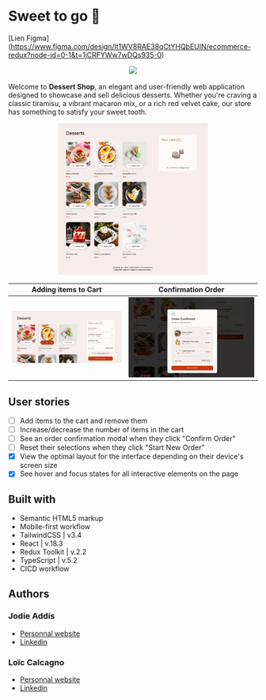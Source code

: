 # Sweet to go 🍦

[Lien Figma] (https://www.figma.com/design/lt1WV8RAE38qCtYHQbEUIN/ecommerce-redux?node-id=0-1&t=1jCRFYWw7wDQs935-0)

<p align="center">
  <a href="https://skillicons.dev">
    <img src="https://skillicons.dev/icons?i=react,redux,ts,tailwind,figma,vite,vscode" />
  </a>
</p>

Welcome to **Dessert Shop**, an elegant and user-friendly web application designed to showcase and sell delicious desserts. Whether you're craving a classic tiramisu, a vibrant macaron mix, or a rich red velvet cake, our store has something to satisfy your sweet tooth.

<p align="center">
    <img src="public/assets/img/readme.webp" width="60%" alt="Sweet To Go">
</p>

| Adding items to Cart             | Confirmation Order                       |
| -------------------------------- | ---------------------------------------- |
| ![](public/assets/img/cart.webp) | ![](public/assets/img/confirmation.webp) |

## User stories

- [ ] Add items to the cart and remove them
- [ ] Increase/decrease the number of items in the cart
- [ ] See an order confirmation modal when they click "Confirm Order"
- [ ] Reset their selections when they click "Start New Order"
- [x] View the optimal layout for the interface depending on their device's screen size
- [x] See hover and focus states for all interactive elements on the page

## Built with

- Semantic HTML5 markup
- Mobile-first workflow
- TailwindCSS | v3.4
- React | v.18.3
- Redux Toolkit | v.2.2
- TypeScript | v.5.2
- CICD workflow

## Authors

### Jodie Addis

- [Personnal website]()
- [Linkedin]()

### Loïc Calcagno

- [Personnal website](https://calcagno-loic.netlify.app/)
- [Linkedin](https://www.linkedin.com/in/loic-calcagno/)
